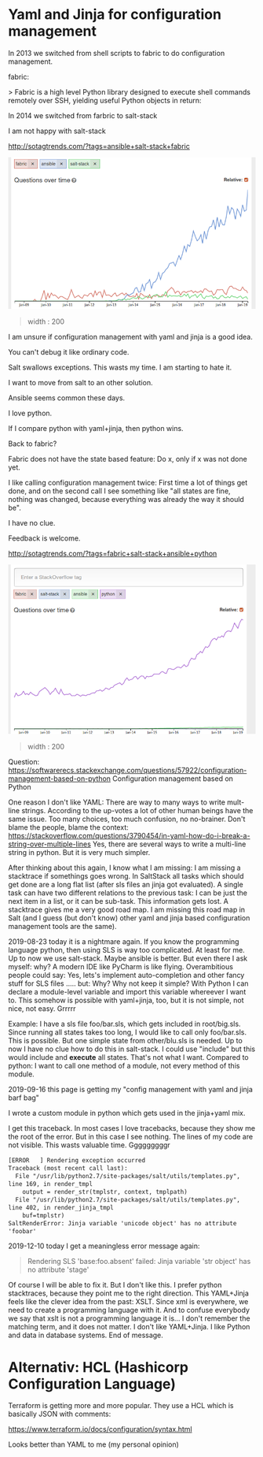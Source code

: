 Yaml and Jinja for configuration management
===========================================

In 2013 we switched from shell scripts to fabric to do configuration
management.

fabric:

\> Fabric is a high level Python library designed to execute shell
commands remotely over SSH, yielding useful Python objects in return:

In 2014 we switched from farbric to salt-stack

I am not happy with salt-stack

http://sotagtrends.com/?tags=ansible+salt-stack+fabric

![image](sotagtrend-fabric-ansible-saltstack.png)

> width
> :   200
>
I am unsure if configuration management with yaml and jinja is a good
idea.

You can't debug it like ordinary code.

Salt swallows exceptions. This wasts my time. I am starting to hate it.

I want to move from salt to an other solution.

Ansible seems common these days.

I love python.

If I compare python with yaml+jinja, then python wins.

Back to fabric?

Fabric does not have the state based feature: Do x, only if x was not
done yet.

I like calling configuration management twice: First time a lot of
things get done, and on the second call I see something like "all states
are fine, nothing was changed, because everything was already the way it
should be".

I have no clue.

Feedback is welcome.

<http://sotagtrends.com/?tags=fabric+salt-stack+ansible+python>

![image](sotagtrend-fabric-ansible-saltstack-python.png)

> width
> :   200
>
Question:
<https://softwarerecs.stackexchange.com/questions/57922/configuration-management-based-on-python>
Configuration management based on Python

One reason I don't like YAML: There are way to many ways to write
mult-line strings. According to the up-votes a lot of other human beings
have the same issue. Too many choices, too much confusion, no
no-brainer. Don't blame the people, blame the context:
<https://stackoverflow.com/questions/3790454/in-yaml-how-do-i-break-a-string-over-multiple-lines>
Yes, there are several ways to write a multi-line string in python. But
it is very much simpler.

After thinking about this again, I know what I am missing: I am missing
a stacktrace if somethings goes wrong. In SaltStack all tasks which
should get done are a long flat list (after sls files an jinja got
evaluated). A single task can have two different relations to the
previous task: I can be just the next item in a list, or it can be
sub-task. This information gets lost. A stacktrace gives me a very good
road map. I am missing this road map in Salt (and I guess (but don't
know) other yaml and jinja based configuration management tools are the
same).

2019-08-23 today it is a nightmare again. If you know the programming
language python, then using SLS is way too complicated. At least for me.
Up to now we use salt-stack. Maybe ansible is better. But even there I
ask myself: why? A modern IDE like PyCharm is like flying. Overambitious
people could say: Yes, lets's implement auto-completion and other fancy
stuff for SLS files ..... but: Why? Why not keep it simple? With Python
I can declare a module-level variable and import this variable whereever
I want to. This somehow is possible with yaml+jinja, too, but it is not
simple, not nice, not easy. Grrrrr

Example: I have a sls file foo/bar.sls, which gets included in root/big.sls.
Since running all states takes
too long, I would like to call only foo/bar.sls. This is possible. But
one simple state from other/blu.sls is needed. Up to now I have no clue how to do this in salt-stack.
I could use "include" but this would include and **execute** all states. 
That's not what I want. Compared to python: I want to call
one method of a module, not every method of this module.



2019-09-16 this page is getting my "config management with yaml and jinja barf bag"

I wrote a custom module in python which gets used in the jinja+yaml mix.

I get this traceback. In most cases I love tracebacks, because they show me the root of the 
error. But in this case I see nothing. The lines of my code are not visible. This wasts valuable time. Gggggggggr

```
[ERROR   ] Rendering exception occurred
Traceback (most recent call last):
  File "/usr/lib/python2.7/site-packages/salt/utils/templates.py", line 169, in render_tmpl
    output = render_str(tmplstr, context, tmplpath)
  File "/usr/lib/python2.7/site-packages/salt/utils/templates.py", line 402, in render_jinja_tmpl
    buf=tmplstr)
SaltRenderError: Jinja variable 'unicode object' has no attribute 'foobar'
```

2019-12-10 today I get a meaningless error message again:

> Rendering SLS 'base:foo.absent' failed: Jinja variable 'str object' has no attribute 'stage'

Of course I will be able to fix it. But I don't like this. I prefer python stacktraces, because they
point me to the right direction. This YAML+Jinja feels like the clever idea from the past: XSLT. Since xml is everywhere,
we need to create a programming language with it. And to confuse everybody we say that xslt is not a programming language it is... I don't remember the matching term, and it does not matter. I don't like YAML+Jinja. I like Python and data in database systems. End of message.




# Alternativ: HCL (Hashicorp Configuration Language)

Terraform is getting more and more popular. They use a HCL which is basically JSON with comments:

https://www.terraform.io/docs/configuration/syntax.html

Looks better than YAML to me (my personal opinion)
